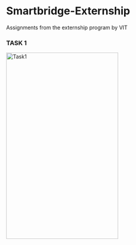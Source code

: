 # Smartbridge-Externship
Assignments from the externship program by VIT

### TASK 1
<img src="https://github.com/shankarlohar/Smartbridge-Externship/assets/74100292/9351e426-a9f3-492b-90b0-5166d0c2ea09" alt="Task1" width="300" height="500">


